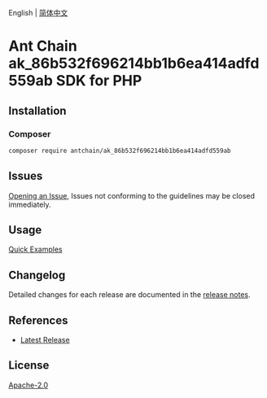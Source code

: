 English | [简体中文](README-CN.md)

# Ant Chain ak_86b532f696214bb1b6ea414adfd559ab SDK for PHP

## Installation

### Composer

```bash
composer require antchain/ak_86b532f696214bb1b6ea414adfd559ab
```

## Issues

[Opening an Issue](https://github.com/alipay/antchain-openapi-prod-sdk/issues/new), Issues not conforming to the guidelines may be closed immediately.

## Usage

[Quick Examples](https://github.com/alipay/antchain-openapi-prod-sdk/blob/master/docs/0-Examples-EN.md#quick-examples)

## Changelog

Detailed changes for each release are documented in the [release notes](./ChangeLog.txt).

## References

* [Latest Release](https://github.com/antchain-openapi-sdk-php)

## License

[Apache-2.0](http://www.apache.org/licenses/LICENSE-2.0)
